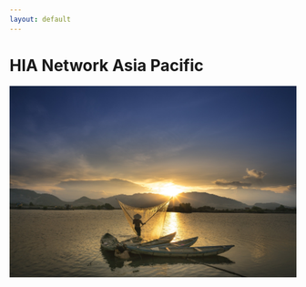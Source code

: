 ```yaml
---
layout: default
---
```


# HIA Network Asia Pacific

![sunset-3051607_1920.jpg](assets/sunset-3051607_1920.jpg)

